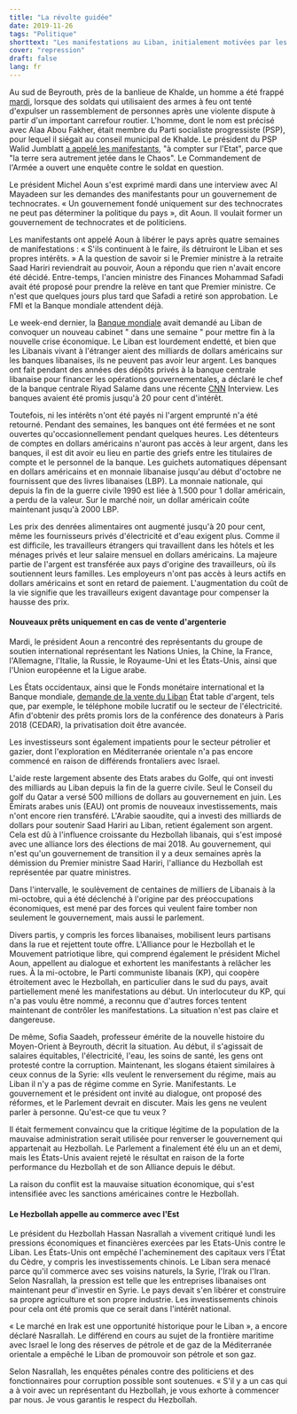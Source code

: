 ```yaml
---
title: "La révolte guidée"
date: 2019-11-26
tags: "Politique"
shorttext: "Les manifestations au Liban, initialement motivées par les besoins sociaux de la population, sont instrumentalisées par les puissances occidentales."
cover: "repression"
draft: false
lang: fr
---
```


Au sud de Beyrouth, près de la banlieue de Khalde, un homme a été frappé
[mardi](http://english.alarabiya.net/en/News/middle-east/2019/11/21/Soldier-who-accused-of-killing-Alaa-Abou-Fakher-in-Lebanon-charged-with-murder.html "Soldier accused of killing Alaa Abou Fakher in Lebanon charged with murder"),
lorsque des soldats qui utilisaient des armes à feu ont tenté
d\'expulser un rassemblement de personnes après une violente dispute à
partir d\'un important carrefour routier. L\'homme, dont le nom est
précisé avec Alaa Abou Fakher, était membre du Parti socialiste
progressiste (PSP), pour lequel il siégait au conseil municipal de
Khalde. Le président du PSP Walid Jumblatt [a appelé les
manifestants](https://en.annahar.com/article/1067460-protesters-honor-alaa-abou-fakher-as-rage-escalates-in-the-streets "Protesters honor Alaa Abou Fakher as rage escalates in the streets"),
"à compter sur l\'Etat", parce que "la terre sera autrement jetée dans
le Chaos". Le Commandement de l\'Armée a ouvert une enquête contre le
soldat en question.

Le président Michel Aoun s\'est exprimé mardi dans une interview avec Al
Mayadeen sur les demandes des manifestants pour un gouvernement de
technocrates. « Un gouvernement fondé uniquement sur des technocrates ne
peut pas déterminer la politique du pays », dit Aoun. Il voulait former
un gouvernement de technocrates et de politiciens.

Les manifestants ont appelé Aoun à libérer le pays après quatre semaines
de manifestations : « S\'ils continuent à le faire, ils détruiront le
Liban et ses propres intérêts. » A la question de savoir si le Premier
ministre à la retraite Saad Hariri reviendrait au pouvoir, Aoun a
répondu que rien n\'avait encore été décidé. Entre-temps, l\'ancien
ministre des Finances Mohammad Safadi avait été proposé pour prendre la
relève en tant que Premier ministre. Ce n\'est que quelques jours plus
tard que Safadi a retiré son approbation. Le FMI et la Banque mondiale
attendent déjà.

Le week-end dernier, la [Banque mondiale](https://www.reuters.com/article/us-lebanon-protests/world-bank-ready-to-support-lebanon-urges-quick-formation-of-new-cabinet-idUSKBN1XG1LK "World Bank ready to support Lebanon, urges quick formation of new cabinet") avait demandé au Liban de convoquer un nouveau cabinet \" dans une semaine \" pour mettre fin à la nouvelle crise économique. Le Liban est lourdement endetté, et bien que les Libanais vivant à l\'étranger aient des milliards de dollars américains sur les banques libanaises, ils ne
peuvent pas avoir leur argent. Les banques ont fait pendant des années des dépôts privés à la banque centrale libanaise pour financer les opérations gouvernementales, a déclaré le chef de la banque centrale Riyad Salame dans une récente [CNN](https://edition.cnn.com/2019/10/28/middleeast/lebanon-salame-economy-collapse-intl/index.html "Lebanon 'days' away from economic collapse if no political solution to protests found, says central bank governor") Interview. Les banques avaient été promis jusqu\'à 20 pour cent
d\'intérêt.

Toutefois, ni les intérêts n\'ont été payés ni l\'argent emprunté n\'a
été retourné. Pendant des semaines, les banques ont été fermées et ne
sont ouvertes qu\'occasionnellement pendant quelques heures. Les
détenteurs de comptes en dollars américains n\'auront pas accès à leur
argent, dans les banques, il est dit avoir eu lieu en partie des griefs
entre les titulaires de compte et le personnel de la banque. Les
guichets automatiques dépensant en dollars américains et en monnaie
libanaise jusqu\'au début d\'octobre ne fournissent que des livres
libanaises (LBP). La monnaie nationale, qui depuis la fin de la guerre
civile 1990 est liée à 1.500 pour 1 dollar américain, a perdu de la
valeur. Sur le marché noir, un dollar américain coûte maintenant
jusqu\'à 2000 LBP.

Les prix des denrées alimentaires ont augmenté jusqu\'à 20 pour cent,
même les fournisseurs privés d\'électricité et d\'eau exigent plus.
Comme il est difficile, les travailleurs étrangers qui travaillent dans
les hôtels et les ménages privés et leur salaire mensuel en dollars
américains. La majeure partie de l\'argent est transférée aux pays
d\'origine des travailleurs, où ils soutiennent leurs familles. Les
employeurs n\'ont pas accès à leurs actifs en dollars américains et sont
en retard de paiement. L\'augmentation du coût de la vie signifie que
les travailleurs exigent davantage pour compenser la hausse des prix.

#### Nouveaux prêts uniquement en cas de vente d\'argenterie

Mardi, le président Aoun a rencontré des représentants du groupe de
soutien international représentant les Nations Unies, la Chine, la
France, l\'Allemagne, l\'Italie, la Russie, le Royaume-Uni et les
États-Unis, ainsi que l\'Union européenne et la Ligue arabe.

Les États occidentaux, ainsi que le Fonds monétaire international et la
Banque mondiale, [demande de la vente du Liban](/static/downloads/1LBNEA2019001.pdf " INFORMATIONAL ANNEX AND STATEMENT BY THE EXECUTIVE DIRECTOR FOR LEBANON") État table d\'argent, tels que, par exemple, le téléphone mobile lucratif ou le secteur de l\'électricité. Afin d\'obtenir des prêts promis lors de la conférence des donateurs à Paris 2018 (CEDAR), la
privatisation doit être avancée.

Les investisseurs sont également impatients pour le secteur pétrolier et
gazier, dont l\'exploration en Méditerranée orientale n\'a pas encore
commencé en raison de différends frontaliers avec Israel.

L\'aide reste largement absente des Etats arabes du Golfe, qui ont
investi des milliards au Liban depuis la fin de la guerre civile. Seul
le Conseil du golf du Qatar a versé 500 millions de dollars au
gouvernement en juin. Les Émirats arabes unis (EAU) ont promis de
nouveaux investissements, mais n\'ont encore rien transféré. L\'Arabie
saoudite, qui a investi des milliards de dollars pour soutenir Saad
Hariri au Liban, retient également son argent. Cela est dû à
l\'influence croissante du Hezbollah libanais, qui s\'est imposé avec
une alliance lors des élections de mai 2018. Au gouvernement, qui n\'est
qu\'un gouvernement de transition il y a deux semaines après la
démission du Premier ministre Saad Hariri, l\'alliance du Hezbollah est
représentée par quatre ministres.

Dans l\'intervalle, le soulèvement de centaines de milliers de Libanais
à la mi-octobre, qui a été déclenché à l\'origine par des préoccupations
économiques, est mené par des forces qui veulent faire tomber non
seulement le gouvernement, mais aussi le parlement.

Divers partis, y compris les forces libanaises, mobilisent leurs
partisans dans la rue et rejettent toute offre. L\'Alliance pour le
Hezbollah et le Mouvement patriotique libre, qui comprend également le
président Michel Aoun, appellent au dialogue et exhortent les
manifestants à relâcher les rues. À la mi-octobre, le Parti communiste
libanais (KP), qui coopère étroitement avec le Hezbollah, en particulier
dans le sud du pays, avait partiellement mené les manifestations au
début. Un interlocuteur du KP, qui n\'a pas voulu être nommé, a reconnu
que d\'autres forces tentent maintenant de contrôler les manifestations.
La situation n\'est pas claire et dangereuse.

De même, Sofia Saadeh, professeur émérite de la nouvelle histoire du
Moyen-Orient à Beyrouth, décrit la situation. Au début, il s\'agissait
de salaires équitables, l\'électricité, l\'eau, les soins de santé, les
gens ont protesté contre la corruption. Maintenant, les slogans étaient
similaires à ceux connus de la Syrie: «Ils veulent le renversement du
régime, mais au Liban il n\'y a pas de régime comme en Syrie.
Manifestants. Le gouvernement et le président ont invité au dialogue,
ont proposé des réformes, et le Parlement devrait en discuter. Mais les
gens ne veulent parler à personne. Qu\'est-ce que tu veux ?

Il était fermement convaincu que la critique légitime de la population
de la mauvaise administration serait utilisée pour renverser le
gouvernement qui appartenait au Hezbollah. Le Parlement a finalement été
élu un an et demi, mais les États-Unis avaient rejeté le résultat en
raison de la forte performance du Hezbollah et de son Alliance depuis le
début.

La raison du conflit est la mauvaise situation économique, qui s\'est
intensifiée avec les sanctions américaines contre le Hezbollah.

#### Le Hezbollah appelle au commerce avec l\'Est

Le président du Hezbollah Hassan Nasrallah a vivement critiqué lundi les
pressions économiques et financières exercées par les Etats-Unis contre
le Liban. Les États-Unis ont empêché l\'acheminement des capitaux vers
l\'État du Cèdre, y compris les investissements chinois. Le Liban sera
menacé parce qu\'il commerce avec ses voisins naturels, la Syrie,
l\'Irak ou l\'Iran. Selon Nasrallah, la pression est telle que les
entreprises libanaises ont maintenant peur d\'investir en Syrie. Le pays
devait s\'en libérer et construire sa propre agriculture et son propre
industrie. Les investissements chinois pour cela ont été promis que ce
serait dans l\'intérêt national.

« Le marché en Irak est une opportunité historique pour le Liban », a
encore déclaré Nasrallah. Le différend en cours au sujet de la frontière
maritime avec Israel le long des réserves de pétrole et de gaz de la
Méditerranée orientale a empêché le Liban de promouvoir son pétrole et
son gaz.

Selon Nasrallah, les enquêtes pénales contre des politiciens et des
fonctionnaires pour corruption possible sont soutenues. « S\'il y a un
cas qui a à voir avec un représentant du Hezbollah, je vous exhorte à
commencer par nous. Je vous garantis le respect du Hezbollah.
